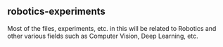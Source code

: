 ## robotics-experiments

Most of the files, experiments, etc. in this will be related to Robotics and other various fields such as Computer Vision, Deep Learning, etc.

